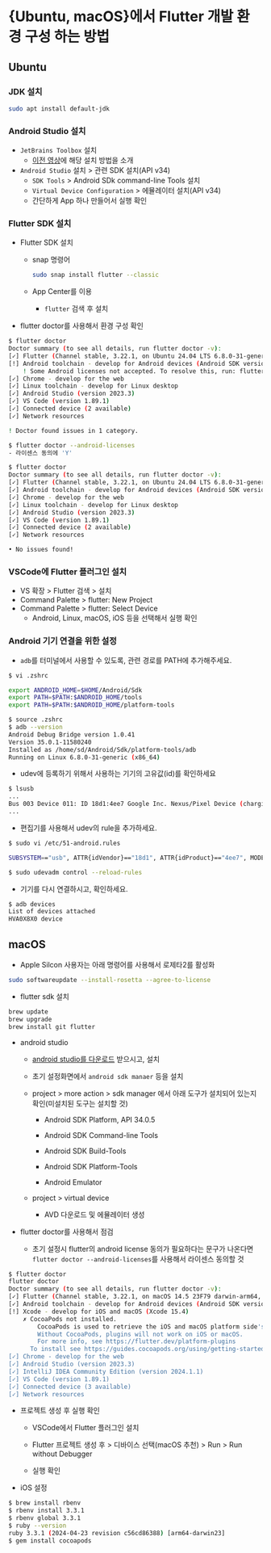 
# {Ubuntu, macOS}에서 Flutter 개발 환경 구성 하는 방법

## Ubuntu

### JDK 설치

```bash
sudo apt install default-jdk
```

### Android Studio 설치

- `JetBrains Toolbox` 설치
  - [이전 영상](https://youtu.be/oZaWZ8dTjaQ?t=407)에 해당 설치 방법을 소개
- `Android Studio` 설치 > 관련 SDK 설치(API v34)
  - `SDK Tools` > Android SDk command-line Tools 설치
  - `Virtual Device Configuration` > 에뮬레이터 설치(API v34)
  - 간단하게 App 하나 만들어서 실행 확인

### Flutter SDK 설치

- Flutter SDK 설치
  - snap 명령어

    ```bash
    sudo snap install flutter --classic
    ```

  - App Center를 이용
    - `flutter` 검색 후 설치

- flutter doctor를 사용해서 환경 구성 확인

```bash
$ flutter doctor
Doctor summary (to see all details, run flutter doctor -v):
[✓] Flutter (Channel stable, 3.22.1, on Ubuntu 24.04 LTS 6.8.0-31-generic, locale en_US.UTF-8)
[!] Android toolchain - develop for Android devices (Android SDK version 34.0.0)
    ! Some Android licenses not accepted. To resolve this, run: flutter doctor --android-licenses
[✓] Chrome - develop for the web
[✓] Linux toolchain - develop for Linux desktop
[✓] Android Studio (version 2023.3)
[✓] VS Code (version 1.89.1)
[✓] Connected device (2 available)
[✓] Network resources

! Doctor found issues in 1 category.

$ flutter doctor --android-licenses
- 라이센스 동의에 'Y'

$ flutter doctor                   
Doctor summary (to see all details, run flutter doctor -v):
[✓] Flutter (Channel stable, 3.22.1, on Ubuntu 24.04 LTS 6.8.0-31-generic, locale en_US.UTF-8)
[✓] Android toolchain - develop for Android devices (Android SDK version 34.0.0)
[✓] Chrome - develop for the web
[✓] Linux toolchain - develop for Linux desktop
[✓] Android Studio (version 2023.3)
[✓] VS Code (version 1.89.1)
[✓] Connected device (2 available)
[✓] Network resources

• No issues found!
```

### VSCode에 Flutter 플러그인 설치

- VS 확장 > Flutter 검색 > 설치
- Command Palette > flutter: New Project
- Command Palette > flutter: Select Device
  - Android, Linux, macOS, iOS 등을 선택해서 실행 확인

### Android 기기 연결을 위한 설정

- `adb`를 터미널에서 사용할 수 있도록, 관련 경로를 PATH에 추가해주세요.

```bash
$ vi .zshrc

export ANDROID_HOME=$HOME/Android/Sdk
export PATH=$PATH:$ANDROID_HOME/tools
export PATH=$PATH:$ANDROID_HOME/platform-tools

$ source .zshrc
$ adb --version
Android Debug Bridge version 1.0.41
Version 35.0.1-11580240
Installed as /home/sd/Android/Sdk/platform-tools/adb
Running on Linux 6.8.0-31-generic (x86_64)
```

- udev에 등록하기 위해서 사용하는 기기의 고유값(id)를 확인하세요

```bash
$ lsusb
...
Bus 003 Device 011: ID 18d1:4ee7 Google Inc. Nexus/Pixel Device (charging + debug)
...
```

- 편집기를 사용해서 udev의 rule을 추가하세요.

```bash
$ sudo vi /etc/51-android.rules

SUBSYSTEM=="usb", ATTR{idVendor}=="18d1", ATTR{idProduct}=="4ee7", MODE="0666", GROUP="plugdev"

$ sudo udevadm control --reload-rules
```

- 기기를 다시 연결하시고, 확인하세요.

```bash
$ adb devices
List of devices attached
HVA0X8X0 device
```

## macOS

- Apple Silcon 사용자는 아래 명령어를 사용해서 로제타2를 활성화

```bash
sudo softwareupdate --install-rosetta --agree-to-license
```

- flutter sdk 설치

```bash
brew update 
brew upgrade
brew install git flutter
```

- android studio

  - [android studio를 다운로드](https://developer.android.com/studio) 받으시고, 설치

  - 초기 설정화면에서 `android sdk manaer` 등을 설치

  - project > more action > sdk manager 에서 아래 도구가 설치되어 있는지 확인(미설치된 도구는 설치할 것)

    - Android SDK Platform, API 34.0.5

    - Android SDK Command-line Tools

    - Android SDK Build-Tools

    - Android SDK Platform-Tools

    - Android Emulator

  - project > virtual device

    - AVD 다운로드 및 에뮬레이터 생성

- flutter doctor를 사용해서 점검
  - 초기 설정시 flutter의 android license 동의가 필요하다는 문구가 나온다면 `flutter doctor --android-licenses`를 사용해서 라이센스 동의할 것

```bash
$ flutter doctor
flutter doctor
Doctor summary (to see all details, run flutter doctor -v):
[✓] Flutter (Channel stable, 3.22.1, on macOS 14.5 23F79 darwin-arm64, locale en-KR)
[✓] Android toolchain - develop for Android devices (Android SDK version 34.0.0)
[!] Xcode - develop for iOS and macOS (Xcode 15.4)
    ✗ CocoaPods not installed.
        CocoaPods is used to retrieve the iOS and macOS platform side's plugin code that responds to your plugin usage on the Dart side.
        Without CocoaPods, plugins will not work on iOS or macOS.
        For more info, see https://flutter.dev/platform-plugins
      To install see https://guides.cocoapods.org/using/getting-started.html#installation for instructions.
[✓] Chrome - develop for the web
[✓] Android Studio (version 2023.3)
[✓] IntelliJ IDEA Community Edition (version 2024.1.1)
[✓] VS Code (version 1.89.1)
[✓] Connected device (3 available)
[✓] Network resources
```

- 프로젝트 생성 후 실행 확인

  - VSCode에서 Flutter 플러그인 설치

  - Flutter 프로젝트 생성 후 > 디바이스 선택(macOS 추천) > Run > Run without Debugger

  - 실행 확인

- iOS 설정

```bash
$ brew install rbenv
$ rbenv install 3.3.1
$ rbenv global 3.3.1
$ ruby --version
ruby 3.3.1 (2024-04-23 revision c56cd86388) [arm64-darwin23]
$ gem install cocoapods
```
